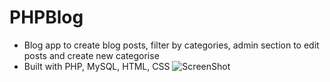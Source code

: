 # PHPBlog
- Blog app to create blog posts, filter by categories, admin section to edit posts and create new categorise
- Built with PHP, MySQL, HTML, CSS
![ScreenShot](/img/image.png)
